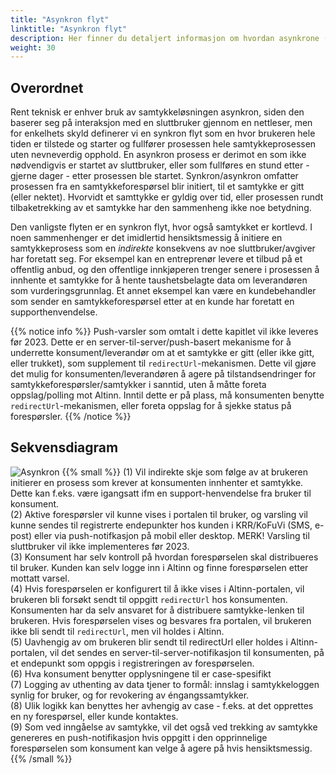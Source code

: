 ```yaml
---
title: "Asynkron flyt"
linktitle: "Asynkron flyt"
description: Her finner du detaljert informasjon om hvordan asynkrone ("offline") flyter er anbefalt implementert gjennom bruk av  Altinn Samtykke.
weight: 30
---
```


## Overordnet

Rent teknisk er enhver bruk av samtykkeløsningen asynkron, siden den baserer seg på interaksjon med en sluttbruker gjennom en nettleser, men for enkelhets skyld definerer vi en synkron flyt som en hvor brukeren hele tiden er tilstede og starter og fullfører prosessen hele samtykkeprosessen uten nevneverdig opphold. En asynkron prosess er derimot en som ikke nødvendigvis er startet av sluttbruker, eller som fullføres en stund etter - gjerne dager - etter prosessen ble startet. Synkron/asynkron omfatter prosessen fra en samtykkeforespørsel blir initiert, til et samtykke er gitt (eller nektet). Hvorvidt et samttykke er gyldig over tid, eller prosessen rundt tilbaketrekking av et samtykke har den sammenheng ikke noe betydning.

Den vanligste flyten er en synkron flyt, hvor også samtykket er kortlevd. I noen sammenhenger er det imidlertid hensiktsmessig å initiere en samtykkeprosess som en *indirekte* konsekvens av noe sluttbruker/avgiver har foretatt seg. For eksempel kan en entreprenør levere et tilbud på et offentlig anbud, og den offentlige innkjøperen trenger senere i prosessen å innhente et samtykke for å hente taushetsbelagte data om leverandøren som vurderingsgrunnlag. Et annet eksempel kan være en kundebehandler som sender en samtykkeforespørsel etter at en kunde har foretatt en supporthenvendelse.

{{% notice info %}}
Push-varsler som omtalt i dette kapitlet vil ikke leveres før 2023. Dette er en server-til-server/push-basert mekanisme for å underrette konsument/leverandør om at et samtykke er gitt (eller ikke gitt, eller trukket), som supplement til `redirectUrl`-mekanismen. Dette vil gjøre det mulig for konsumenten/leverandøren å agere på tilstandsendringer for samtykkeforespørsler/samtykker i sanntid, uten å måtte foreta oppslag/polling mot Altinn. Inntil dette er på plass, må konsumenten benytte `redirectUrl`-mekanismen, eller foreta oppslag for å sjekke status på forespørsler.
{{% /notice %}}

## Sekvensdiagram

![Asynkron](asynkron.png "Overordnet asynkron samtykkeflyt - klikk for større versjon")
{{% small %}}
(1) Vil indirekte skje som følge av at brukeren initierer en prosess som krever at konsumenten innhenter et samtykke. Dette kan f.eks. være igangsatt ifm en support-henvendelse fra bruker til konsument.
<br>(2) Aktive forespørsler vil kunne vises i portalen til bruker, og varsling vil kunne sendes til registrerte endepunkter hos kunden i KRR/KoFuVi (SMS, e-post) eller via push-notifkasjon på mobil eller desktop. MERK! Varsling til sluttbruker vil ikke implementeres før 2023. 
<br>(3) Konsument har selv kontroll på hvordan forespørselen skal distribueres til bruker. Kunden kan selv logge inn i Altinn og finne forespørselen etter mottatt varsel.
<br>(4) Hvis forespørselen er konfigurert til å ikke vises i Altinn-portalen, vil brukeren bli forsøkt sendt til oppgitt `redirectUrl` hos konsumenten. Konsumenten har da selv ansvaret for å distribuere samtykke-lenken til brukeren. Hvis forespørselen vises og besvares fra portalen, vil brukeren ikke bli sendt til `redirectUrl`, men vil holdes i Altinn.
<br>(5) Uavhengig av om brukeren blir sendt til redirectUrl eller holdes i Altinn-portalen, vil det sendes en server-til-server-notifikasjon til konsumenten, på et endepunkt som oppgis i registreringen av forespørselen. 
<br>(6) Hva konsument benytter opplysningene til er case-spesifikt
<br>(7) Logging av uthenting av data tjener to formål: innslag i samtykkeloggen synlig for bruker, og for revokering av éngangssamtykker.
<br>(8) Ulik logikk kan benyttes her avhengig av case - f.eks. at det opprettes en ny forespørsel, eller kunde kontaktes.
<br>(9) Som ved inngåelse av samtykke, vil det også ved trekking av samtykke genereres en push-notifikasjon hvis oppgitt i den opprinnelige forespørselen som konsument kan velge å agere på hvis hensiktsmessig.
{{% /small %}}
